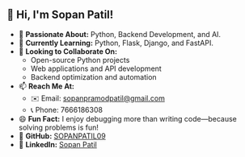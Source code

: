 ## 👋 Hi, I'm Sopan Patil!

- 👀 **Passionate About:** Python, Backend Development, and AI.  
- 🌱 **Currently Learning:** Python, Flask, Django, and FastAPI.  
- 💞️ **Looking to Collaborate On:**  
  - Open-source Python projects  
  - Web applications and API development  
  - Backend optimization and automation  
- 📫 **Reach Me At:**  
  - ✉️ Email: [sopanpramodpatil@gmail.com](mailto:sopanpramodpatil@gmail.com)  
  - 📞 Phone: 7666186308  
- 😄 **Fun Fact:** I enjoy debugging more than writing code—because solving problems is fun!  
- 🚀 **GitHub:** [SOPANPATIL09](https://github.com/SOPANPATIL09)  
- 🔗 **LinkedIn:** [Sopan Patil](https://www.linkedin.com/in/sopan-patil-987076230)  

